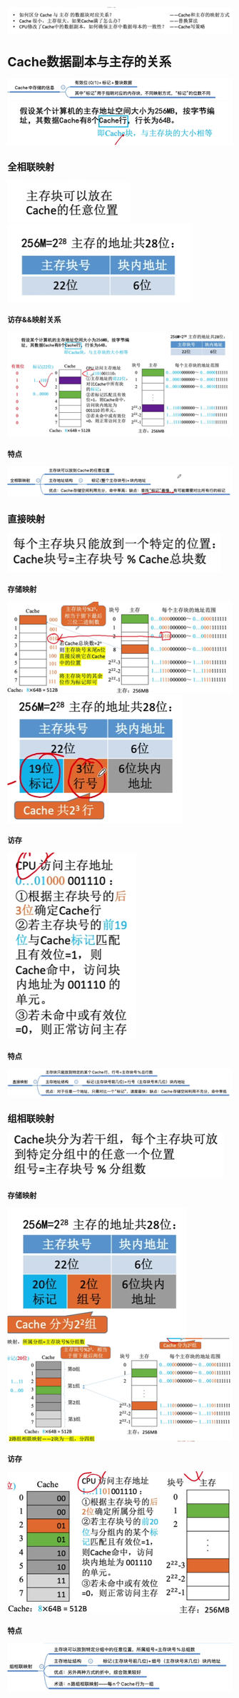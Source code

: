 
![输入图片说明](/imgs/2025-08-09/jlpokrIASmfeu8rP.png)

# Cache数据副本与主存的关系
![输入图片说明](/imgs/2025-08-10/0CoEYzB76t8nPFar.png)
![输入图片说明](/imgs/2025-08-10/Qj2LjPg1ocZoPdfA.png)
## 全相联映射
![输入图片说明](/imgs/2025-08-10/LruEuiWhxiE4I6WK.png)
![输入图片说明](/imgs/2025-08-10/X3hGGToTNx7d3nd9.png)
### 访存&&映射关系
![输入图片说明](/imgs/2025-08-10/Tzu0feHvaDfR3wAv.png)
### 特点
![输入图片说明](/imgs/2025-08-10/aYtTtrZOkvky6kBn.png)
## 直接映射
![输入图片说明](/imgs/2025-08-10/flACMgM6wO1XCgjB.png)
### 存储映射
![输入图片说明](/imgs/2025-08-10/nWUS3ayRNjyq4ni1.png)
![输入图片说明](/imgs/2025-08-10/xVtuE1ClAEmvGs25.png)
### 访存
![输入图片说明](/imgs/2025-08-10/RgRtFOSyUbKk09Y4.png)
### 特点
![输入图片说明](/imgs/2025-08-10/WNP4vLvW5jyih7ow.png)

## 组相联映射
![输入图片说明](/imgs/2025-08-10/jfE82GOwF2RDP3LG.png)
### 存储映射
![输入图片说明](/imgs/2025-08-10/f7kMxTpGbnctHaMM.png)
![输入图片说明](/imgs/2025-08-10/szlo13fku4rnMAP1.png)
### 访存
![输入图片说明](/imgs/2025-08-10/c2Aj4eMdocFtJgrD.png)
### 特点
![输入图片说明](/imgs/2025-08-10/BBMhNcKd50AvYAj5.png)
<!--stackedit_data:
eyJoaXN0b3J5IjpbLTE2MjI2MDc0Ml19
-->